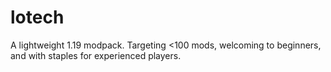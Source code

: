 # lotech

A lightweight 1.19 modpack. Targeting <100 mods, welcoming to beginners, and with staples for experienced players.
